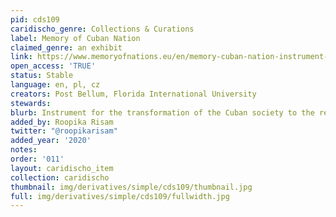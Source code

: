 ```yaml
---
pid: cds109
caridischo_genre: Collections & Curations
label: Memory of Cuban Nation
claimed_genre: an exhibit
link: https://www.memoryofnations.eu/en/memory-cuban-nation-instrument-transformation-cuban-society-real-freedom
open_access: 'TRUE'
status: Stable
language: en, pl, cz
creators: Post Bellum, Florida International University
stewards:
blurb: Instrument for the transformation of the Cuban society to the real freedom
added_by: Roopika Risam
twitter: "@roopikarisam"
added_year: '2020'
notes:
order: '011'
layout: caridischo_item
collection: caridischo
thumbnail: img/derivatives/simple/cds109/thumbnail.jpg
full: img/derivatives/simple/cds109/fullwidth.jpg
---
```


